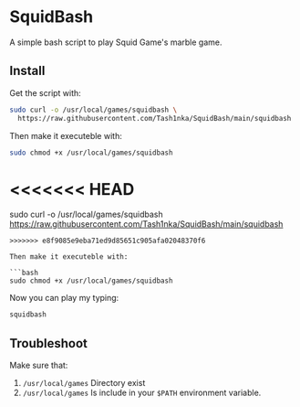 # SquidBash

A simple bash script to play Squid Game's marble game.

## Install

Get the script with:
```bash
sudo curl -o /usr/local/games/squidbash \
  https://raw.githubusercontent.com/Tash1nka/SquidBash/main/squidbash
```

Then make it executeble with:
```bash
sudo chmod +x /usr/local/games/squidbash
```
<<<<<<< HEAD
=======
sudo curl -o /usr/local/games/squidbash \
https://raw.githubusercontent.com/Tash1nka/SquidBash/main/squidbash
```
>>>>>>> e8f9085e9eba71ed9d85651c905afa02048370f6

Then make it executeble with:

```bash
sudo chmod +x /usr/local/games/squidbash
```

Now you can play my typing:

```bash
squidbash
```

## Troubleshoot

Make sure that:
1. `/usr/local/games` Directory exist
2. `/usr/local/games` Is include in your `$PATH` environment variable.
